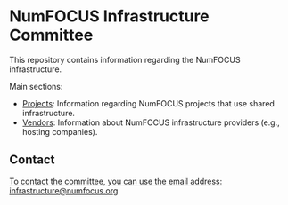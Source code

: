 # NumFOCUS Infrastructure Committee

This repository contains information regarding the NumFOCUS infrastructure.

Main sections:

- [Projects](https://numfocus.github.io/infrastructure/projects/index.html): Information regarding NumFOCUS projects that use shared infrastructure.
- [Vendors](https://numfocus.github.io/infrastructure/vendors/index.html): Information about NumFOCUS infrastructure providers (e.g., hosting companies).

## Contact

[To contact the committee, you can use the email address: infrastructure@numfocus.org](infrastructure@numfocus.org)
